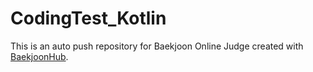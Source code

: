 # CodingTest_Kotlin
This is an auto push repository for Baekjoon Online Judge created with [BaekjoonHub](https://github.com/BaekjoonHub/BaekjoonHub).
